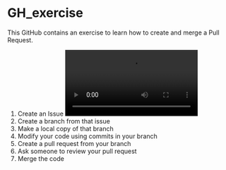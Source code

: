 # GH_exercise
This GitHub contains an exercise to learn how to create and merge a Pull Request.

1. Create an Issue
![](vids/make_issue.mp4)
2. Create a branch from that issue
3. Make a local copy of that branch
4. Modify your code using commits in your branch
5. Create a pull request from your branch
6. Ask someone to review your pull request
7. Merge the code 
